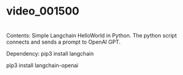 # video_001500
# 
Contents:
Simple Langchain HelloWorld in Python. The python script connects and sends a prompt to OpenAI GPT.

Dependency:
pip3 install langchain

pip3 install langchain-openai
